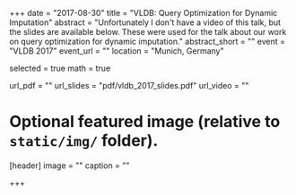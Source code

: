 +++
date = "2017-08-30"
title = "VLDB: Query Optimization for Dynamic Imputation"
abstract = "Unfortunately I don't have a video of this talk, but the slides are available below. These were used for the talk about our work on query optimization for dynamic imputation."
abstract_short = ""
event = "VLDB 2017"
event_url = ""
location = "Munich, Germany"

selected = true
math = true

url_pdf = ""
url_slides = "pdf/vldb_2017_slides.pdf"
url_video = ""

# Optional featured image (relative to `static/img/` folder).
[header]
image = ""
caption = ""

+++
